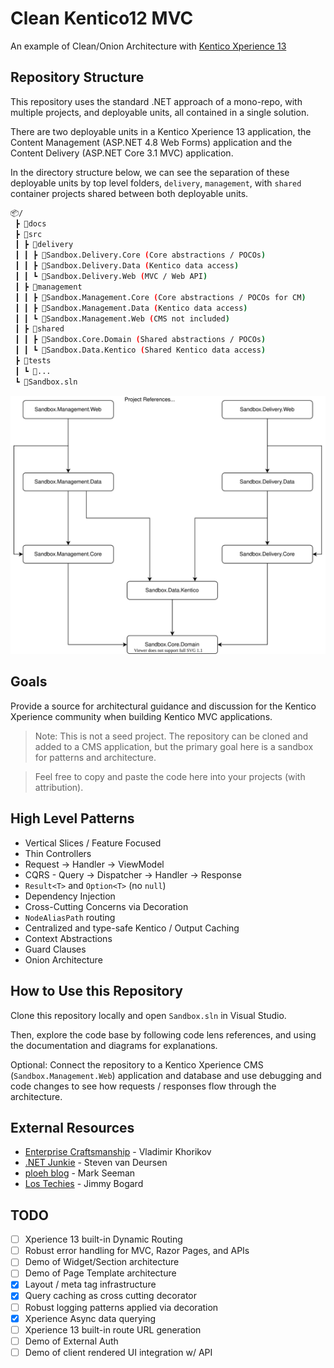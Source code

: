 # Clean Kentico12 MVC

An example of Clean/Onion Architecture with [Kentico Xperience 13](https://docs.kentico.com/13)

## Repository Structure

This repository uses the standard .NET approach of a mono-repo, with multiple projects, and deployable units, all contained in a single solution.

There are two deployable units in a Kentico Xperience 13 application, the Content Management (ASP.NET 4.8 Web Forms) application and the Content Delivery (ASP.NET Core 3.1 MVC) application.

In the directory structure below, we can see the separation of these deployable units by top level folders, `delivery`, `management`, with `shared` container projects shared between both deployable units.

```bash
📦/
 ┣ 📂docs
 ┣ 📂src
 ┃ ┣ 📂delivery
 ┃ ┃ ┣ 📜Sandbox.Delivery.Core (Core abstractions / POCOs)
 ┃ ┃ ┣ 📜Sandbox.Delivery.Data (Kentico data access)
 ┃ ┃ ┗ 📜Sandbox.Delivery.Web (MVC / Web API)
 ┃ ┣ 📂management
 ┃ ┃ ┣ 📜Sandbox.Management.Core (Core abstractions / POCOs for CM)
 ┃ ┃ ┣ 📜Sandbox.Management.Data (Kentico data access)
 ┃ ┃ ┗ 📜Sandbox.Management.Web (CMS not included)
 ┃ ┣ 📂shared
 ┃ ┃ ┣ 📜Sandbox.Core.Domain (Shared abstractions / POCOs)
 ┃ ┃ ┗ 📜Sandbox.Data.Kentico (Shared Kentico data access)
 ┣ 📂tests
 ┃ ┗ 📂...
 ┗ 📜Sandbox.sln
```

![Solution Project References](./docs/project-references.drawio.svg)

## Goals

Provide a source for architectural guidance and discussion for the Kentico Xperience community when building Kentico MVC applications.

> Note: This is not a seed project. The repository can be cloned and added to a CMS application, but the primary goal here is a sandbox for patterns and architecture.

> Feel free to copy and paste the code here into your projects (with attribution).

## High Level Patterns

- Vertical Slices / Feature Focused
- Thin Controllers
- Request -> Handler -> ViewModel
- CQRS - Query -> Dispatcher -> Handler -> Response
- `Result<T>` and `Option<T>` (no `null`)
- Dependency Injection
- Cross-Cutting Concerns via Decoration
- `NodeAliasPath` routing
- Centralized and type-safe Kentico / Output Caching
- Context Abstractions
- Guard Clauses
- Onion Architecture

## How to Use this Repository

Clone this repository locally and open `Sandbox.sln` in Visual Studio.

Then, explore the code base by following code lens references, and using the documentation and diagrams for explanations.

Optional: Connect the repository to a Kentico Xperience CMS (`Sandbox.Management.Web`) application and database and use debugging and code changes to see how requests / responses flow through the architecture.

## External Resources

- [Enterprise Craftsmanship](https://enterprisecraftsmanship.com/posts/functional-c-handling-failures-input-errors/) - Vladimir Khorikov
- [.NET Junkie](https://blogs.cuttingedge.it/steven/posts/2019/di-composition-models-primer/) - Steven van Deursen
- [ploeh blog](https://blog.ploeh.dk/2015/10/26/service-locator-violates-encapsulation/) - Mark Seeman
- [Los Techies](https://lostechies.com/jimmybogard/2016/10/27/cqrsmediatr-implementation-patterns/) - Jimmy Bogard

## TODO

- [ ] Xperience 13 built-in Dynamic Routing
- [ ] Robust error handling for MVC, Razor Pages, and APIs
- [ ] Demo of Widget/Section architecture
- [ ] Demo of Page Template architecture
- [X] Layout / meta tag infrastructure
- [X] Query caching as cross cutting decorator
- [ ] Robust logging patterns applied via decoration
- [X] Xperience Async data querying
- [ ] Xperience 13 built-in route URL generation
- [ ] Demo of External Auth
- [ ] Demo of client rendered UI integration w/ API